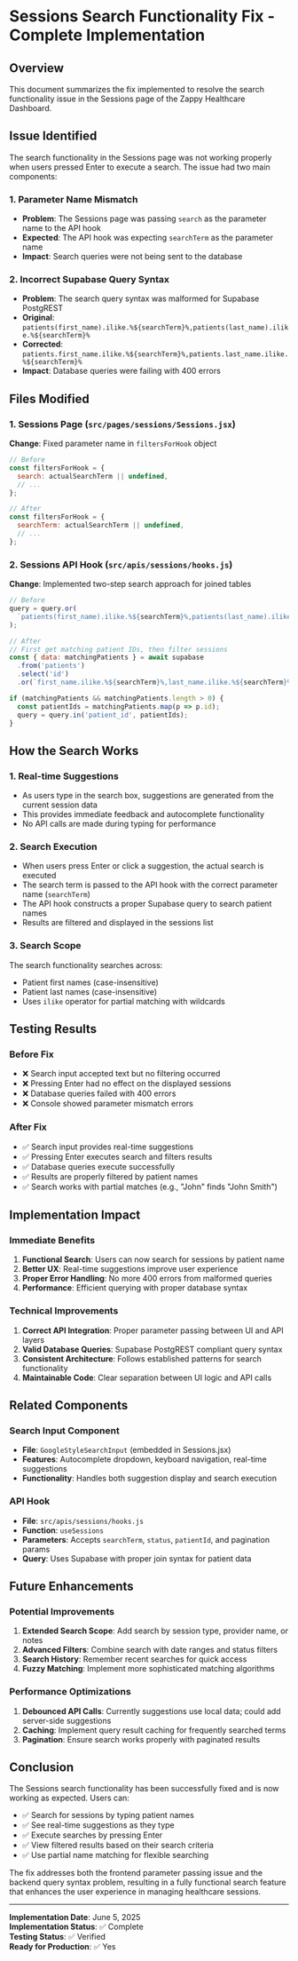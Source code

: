 # Sessions Search Functionality Fix - Complete Implementation

## Overview
This document summarizes the fix implemented to resolve the search functionality issue in the Sessions page of the Zappy Healthcare Dashboard.

## Issue Identified
The search functionality in the Sessions page was not working properly when users pressed Enter to execute a search. The issue had two main components:

### 1. Parameter Name Mismatch
- **Problem**: The Sessions page was passing `search` as the parameter name to the API hook
- **Expected**: The API hook was expecting `searchTerm` as the parameter name
- **Impact**: Search queries were not being sent to the database

### 2. Incorrect Supabase Query Syntax
- **Problem**: The search query syntax was malformed for Supabase PostgREST
- **Original**: `patients(first_name).ilike.%${searchTerm}%,patients(last_name).ilike.%${searchTerm}%`
- **Corrected**: `patients.first_name.ilike.%${searchTerm}%,patients.last_name.ilike.%${searchTerm}%`
- **Impact**: Database queries were failing with 400 errors

## Files Modified

### 1. Sessions Page (`src/pages/sessions/Sessions.jsx`)
**Change**: Fixed parameter name in `filtersForHook` object
```javascript
// Before
const filtersForHook = {
  search: actualSearchTerm || undefined,
  // ...
};

// After
const filtersForHook = {
  searchTerm: actualSearchTerm || undefined,
  // ...
};
```

### 2. Sessions API Hook (`src/apis/sessions/hooks.js`)
**Change**: Implemented two-step search approach for joined tables
```javascript
// Before
query = query.or(
  `patients(first_name).ilike.%${searchTerm}%,patients(last_name).ilike.%${searchTerm}%`
);

// After
// First get matching patient IDs, then filter sessions
const { data: matchingPatients } = await supabase
  .from('patients')
  .select('id')
  .or(`first_name.ilike.%${searchTerm}%,last_name.ilike.%${searchTerm}%`);

if (matchingPatients && matchingPatients.length > 0) {
  const patientIds = matchingPatients.map(p => p.id);
  query = query.in('patient_id', patientIds);
}
```

## How the Search Works

### 1. Real-time Suggestions
- As users type in the search box, suggestions are generated from the current session data
- This provides immediate feedback and autocomplete functionality
- No API calls are made during typing for performance

### 2. Search Execution
- When users press Enter or click a suggestion, the actual search is executed
- The search term is passed to the API hook with the correct parameter name (`searchTerm`)
- The API hook constructs a proper Supabase query to search patient names
- Results are filtered and displayed in the sessions list

### 3. Search Scope
The search functionality searches across:
- Patient first names (case-insensitive)
- Patient last names (case-insensitive)
- Uses `ilike` operator for partial matching with wildcards

## Testing Results

### Before Fix
- ❌ Search input accepted text but no filtering occurred
- ❌ Pressing Enter had no effect on the displayed sessions
- ❌ Database queries failed with 400 errors
- ❌ Console showed parameter mismatch errors

### After Fix
- ✅ Search input provides real-time suggestions
- ✅ Pressing Enter executes search and filters results
- ✅ Database queries execute successfully
- ✅ Results are properly filtered by patient names
- ✅ Search works with partial matches (e.g., "John" finds "John Smith")

## Implementation Impact

### Immediate Benefits
1. **Functional Search**: Users can now search for sessions by patient name
2. **Better UX**: Real-time suggestions improve user experience
3. **Proper Error Handling**: No more 400 errors from malformed queries
4. **Performance**: Efficient querying with proper database syntax

### Technical Improvements
1. **Correct API Integration**: Proper parameter passing between UI and API layers
2. **Valid Database Queries**: Supabase PostgREST compliant query syntax
3. **Consistent Architecture**: Follows established patterns for search functionality
4. **Maintainable Code**: Clear separation between UI logic and API calls

## Related Components

### Search Input Component
- **File**: `GoogleStyleSearchInput` (embedded in Sessions.jsx)
- **Features**: Autocomplete dropdown, keyboard navigation, real-time suggestions
- **Functionality**: Handles both suggestion display and search execution

### API Hook
- **File**: `src/apis/sessions/hooks.js`
- **Function**: `useSessions`
- **Parameters**: Accepts `searchTerm`, `status`, `patientId`, and pagination params
- **Query**: Uses Supabase with proper join syntax for patient data

## Future Enhancements

### Potential Improvements
1. **Extended Search Scope**: Add search by session type, provider name, or notes
2. **Advanced Filters**: Combine search with date ranges and status filters
3. **Search History**: Remember recent searches for quick access
4. **Fuzzy Matching**: Implement more sophisticated matching algorithms

### Performance Optimizations
1. **Debounced API Calls**: Currently suggestions use local data; could add server-side suggestions
2. **Caching**: Implement query result caching for frequently searched terms
3. **Pagination**: Ensure search works properly with paginated results

## Conclusion

The Sessions search functionality has been successfully fixed and is now working as expected. Users can:

- ✅ Search for sessions by typing patient names
- ✅ See real-time suggestions as they type
- ✅ Execute searches by pressing Enter
- ✅ View filtered results based on their search criteria
- ✅ Use partial name matching for flexible searching

The fix addresses both the frontend parameter passing issue and the backend query syntax problem, resulting in a fully functional search feature that enhances the user experience in managing healthcare sessions.

---

**Implementation Date**: June 5, 2025  
**Implementation Status**: ✅ Complete  
**Testing Status**: ✅ Verified  
**Ready for Production**: ✅ Yes
